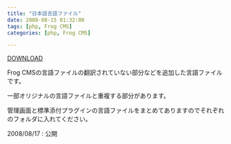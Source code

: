 ```yaml
---
title: "日本語言語ファイル"
date: 2008-08-15 01:32:00
tags: [php, Frog CMS]
categories: [php, Frog CMS]

---
```


[DOWNLOAD][1] 

 [1]: /php/frog-cms/ja-message_20080817.zip

Frog CMSの言語ファイルの翻訳されていない部分などを追加した言語ファイルです。
	  
一部オリジナルの言語ファイルと重複する部分があります。
	  
管理画面と標準添付プラグインの言語ファイルをまとめてありますのでそれぞれのフォルダに入れてください。 

2008/08/17
: 公開
